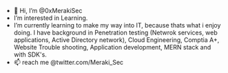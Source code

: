 - 👋 Hi, I’m @0xMerakiSec
- I’m interested in Learning.
- I’m currently learning to make my way into IT, because thats what i enjoy doing. I have background in Penetration testing (Netwrok services, web applications, Active Directory network), Cloud Engineering, Comptia A+, Website Trouble shooting, Application development, MERN stack and with SDK's.
- 📫 reach me @twitter.com/Meraki_Sec

<!---
0xMerakiSec/0xMerakiSec is a ✨ special ✨ repository because its `README.md` (this file) appears on your GitHub profile.
You can click the Preview link to take a look at your changes.
--->
